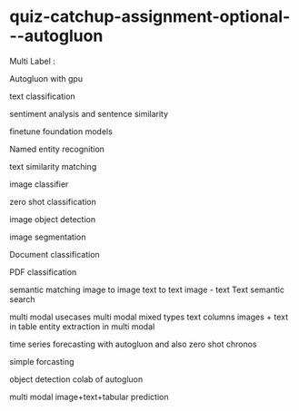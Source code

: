 # quiz-catchup-assignment-optional---autogluon

Multi Label :

Autogluon with gpu

text classification


sentiment analysis and sentence similarity 

finetune foundation models

Named entity recognition

text similarity matching 

image classifier

 zero shot classification

 image object detection

 image segmentation

Document classification

PDF classification

semantic matching 
image to image
text to text
image - text 
Text semantic search

multi modal usecases
multi modal mixed types text columns
images + text in table 
entity extraction in multi modal

time series forecasting with autogluon and also zero shot  chronos

simple forcasting

object detection colab of autogluon

multi modal image+text+tabular prediction
